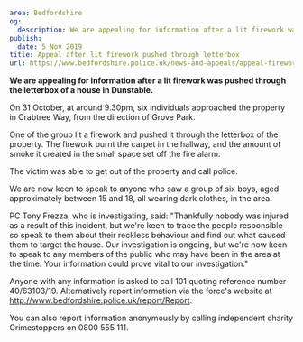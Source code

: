 ```yaml
area: Bedfordshire
og:
  description: We are appealing for information after a lit firework was pushed through the letterbox of a house in Dunstable.
publish:
  date: 5 Nov 2019
title: Appeal after lit firework pushed through letterbox
url: https://www.bedfordshire.police.uk/news-and-appeals/appeal-firework-letterbox-nov19
```

**We are appealing for information after a lit firework was pushed through the letterbox of a house in Dunstable.**

On 31 October, at around 9.30pm, six individuals approached the property in Crabtree Way, from the direction of Grove Park.

One of the group lit a firework and pushed it through the letterbox of the property. The firework burnt the carpet in the hallway, and the amount of smoke it created in the small space set off the fire alarm.

The victim was able to get out of the property and call police.

We are now keen to speak to anyone who saw a group of six boys, aged approximately between 15 and 18, all wearing dark clothes, in the area.

PC Tony Frezza, who is investigating, said: "Thankfully nobody was injured as a result of this incident, but we're keen to trace the people responsible so speak to them about their reckless behaviour and find out what caused them to target the house. Our investigation is ongoing, but we're now keen to speak to any members of the public who may have been in the area at the time. Your information could prove vital to our investigation."

Anyone with any information is asked to call 101 quoting reference number 40/63103/19. Alternatively report information via the force's website at http://www.bedfordshire.police.uk/report/Report.

You can also report information anonymously by calling independent charity Crimestoppers on 0800 555 111.
